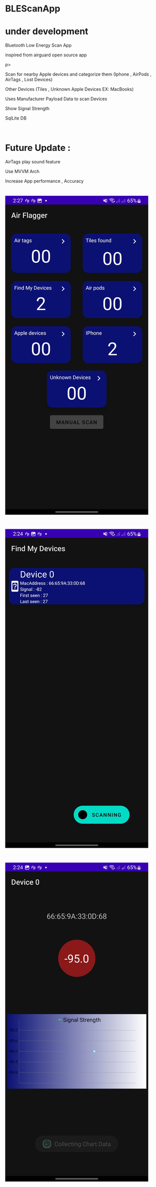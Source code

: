 # BLEScanApp

<h1>under development</h1>
<p>Bluetooth Low Energy Scan App</p>
<p>inspired from airguard open source app</p>p>
<p>Scan for nearby Apple devices and categorize them (Iphone , AirPods , AirTags , Lost Devices)</p>
<p>Other Devices (Tiles , Unknown Apple Devices EX: MacBooks)</p>
<p>Uses Manufacturer Payload Data to scan Devices</p>
<p>Show Signal Strength</p>
<p>SqlLite DB</p><br>
<h1>Future Update :</h1>
<p>AirTags play sound feature</p>
<p>Use MVVM Arch</p>
<p>Increase App performance , Accuracy</p>

# ![Screenshot](AFDevices.jpg)
# ![Screenshot](Scanning.jpg)
# ![Screenshot](Signal&Graph.jpg)
